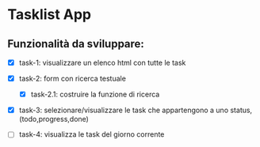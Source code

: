 # Tasklist App

## Funzionalità da sviluppare:

- [x] task-1: visualizzare un elenco html con tutte le task 
- [x] task-2: form con ricerca testuale
    - [x] task-2.1: costruire la funzione di ricerca
- [x] task-3: selezionare/visualizzare le task che appartengono a uno status, (todo,progress,done)
- [ ] task-4: visualizza le task del giorno corrente


